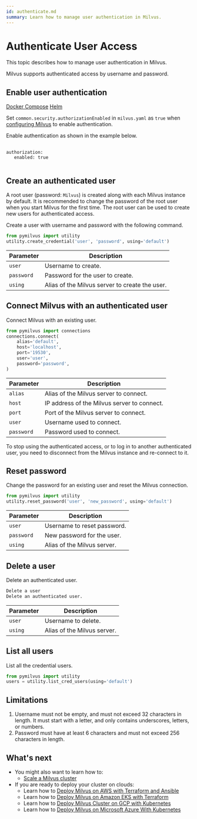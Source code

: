 ```yaml
---
id: authenticate.md
summary: Learn how to manage user authentication in Milvus.
---
```


# Authenticate User Access

This topic describes how to manage user authentication in Milvus.

Milvus supports authenticated access by username and password.

## Enable user authentication



<div class="filter">
<a href="#docker">Docker Compose</a> <a href="#helm">Helm</a>
</div>

<div class="table-wrapper filter-docker" markdown="block">

Set <code>common.security.authorizationEnabled</code> in <code>milvus.yaml</code> as <code>true</code> when <a href="configure-docker.md">configuring Milvus</a> to enable authentication.

</div>

<div class="table-wrapper filter-helm" markdown="block">
    
Enable authentication as shown in the example below.

<pre>
  <code>
authorization:
   enabled: true
  </code>
</pre>
    
</div>


## Create an authenticated user
    

A root user (password: <code>Milvus</code>) is created along with each Milvus instance by default. It is recommended to change the password of the root user when you start Milvus for the first time. The root user can be used to create new users for authenticated access.

Create a user with username and password with the following command.

```python
from pymilvus import utility
utility.create_credential('user', 'password', using='default') 
```

| Parameter                    |  Description                                    |
| ---------------------------- | ----------------------------------------------- |
| <code>user</code>            | Username to create.                             |
| <code>password</code>        | Password for the user to create.                |
| <code>using</code>           | Alias of the Milvus server to create the user.  |

    
## Connect Milvus with an authenticated user

Connect Milvus with an existing user.

```python
from pymilvus import connections
connections.connect(
    alias='default',
    host='localhost',
    port='19530',
    user='user',
    password='password',
)
```

| Parameter                      |  Description                                |
| ------------------------------ | ------------------------------------------- |
| <code>alias</code>             | Alias of the Milvus server to connect.      |
| <code>host</code>              | IP address of the Milvus server to connect. |
| <code>port</code>              | Port of the Milvus server to connect.       |
| <code>user</code>              | Username used to connect.                   |
| <code>password</code>          | Password used to connect.                   |

<div class="alert note">
To stop using the authenticated access, or to log in to another authenticated user, you need to disconnect from the Milvus instance and re-connect to it.
</div>

## Reset password

Change the password for an existing user and reset the Milvus connection.

```python
from pymilvus import utility
utility.reset_password('user', 'new_password', using='default')
```

| Parameter                    |  Description                            |
| ---------------------------- | --------------------------------------- |
| <code>user</code>            | Username to reset password.             |
| <code>password</code>        | New password for the user.              |
| <code>using</code>           | Alias of the Milvus server.             |

## Delete a user

Delete an authenticated user.

```python
Delete a user
Delete an authenticated user.
```

| Parameter                    |  Description                            |
| ---------------------------- | --------------------------------------- |
| <code>user</code>            | Username to delete.                     |
| <code>using</code>           | Alias of the Milvus server.             |

## List all users

List all the credential users.

```python
from pymilvus import utility
users = utility.list_cred_users(using='default')
```

## Limitations

1. Username must not be empty, and must not exceed 32 characters in length. It must start with a letter, and only contains underscores, letters, or numbers.
2. Password must have at least 6 characters and must not exceed 256 characters in length.

## What's next
- You might also want to learn how to:
  - [Scale a Milvus cluster](scaleout.md)
- If you are ready to deploy your cluster on clouds:
  - Learn how to [Deploy Milvus on AWS with Terraform and Ansible](aws.md)
  - Learn how to [Deploy Milvus on Amazon EKS with Terraform](eks.md)
  - Learn how to [Deploy Milvus Cluster on GCP with Kubernetes](gcp.md)
  - Learn how to [Deploy Milvus on Microsoft Azure With Kubernetes](azure.md)
